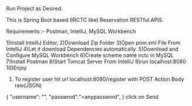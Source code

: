 Run Project as Desired.

This is Spring Boot based (IRCTC like) Reservation RESTful APIS.

Requirements :- Postman, IntelliJ, MySQL Workbench

1)Install IntelliJ Editor,
2)Download Zip Folder
3)Open pom.xml File From IntelliJ
4)Let it download Dependencies automatically.
5)Download and Configure MySQL Workbench
6)Create scheme name irctc in MySQL
7)Install Postman
8)Start Tomcat Server From IntelliJ
9)run localhost:8080
10)Enjoy

1) To register user
hit url localhost:8080/register with POST Action
Body raw(JSON)

{
"username": "<anyname>",
"passwrod":"<anypassword",
}
click on Send



